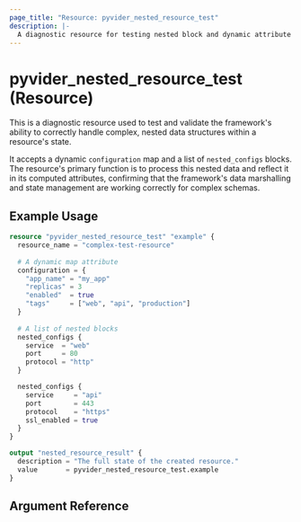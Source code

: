 ```yaml
---
page_title: "Resource: pyvider_nested_resource_test"
description: |-
  A diagnostic resource for testing nested block and dynamic attribute handling.
---
```


# pyvider_nested_resource_test (Resource)

This is a diagnostic resource used to test and validate the framework's ability to correctly handle complex, nested data structures within a resource's state.

It accepts a dynamic `configuration` map and a list of `nested_configs` blocks. The resource's primary function is to process this nested data and reflect it in its computed attributes, confirming that the framework's data marshalling and state management are working correctly for complex schemas.

## Example Usage

```terraform
resource "pyvider_nested_resource_test" "example" {
  resource_name = "complex-test-resource"
  
  # A dynamic map attribute
  configuration = {
    "app_name" = "my_app"
    "replicas" = 3
    "enabled"  = true
    "tags"     = ["web", "api", "production"]
  }
  
  # A list of nested blocks
  nested_configs {
    service  = "web"
    port     = 80
    protocol = "http"
  }

  nested_configs {
    service     = "api" 
    port        = 443
    protocol    = "https"
    ssl_enabled = true
  }
}

output "nested_resource_result" {
  description = "The full state of the created resource."
  value       = pyvider_nested_resource_test.example
}

```

## Argument Reference


